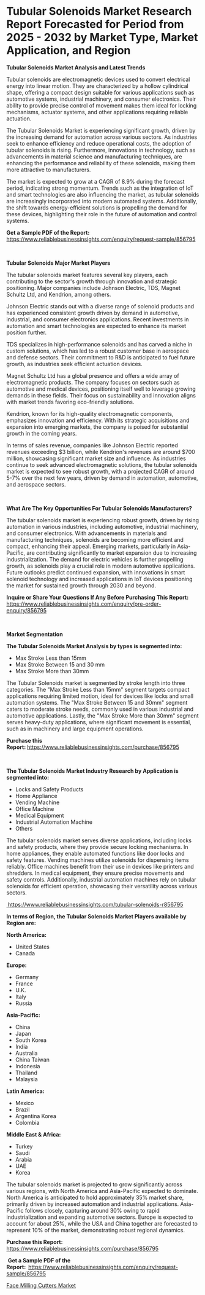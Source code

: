 <p><h1>Tubular Solenoids Market Research Report Forecasted for Period from 2025 -  2032 by Market Type, Market Application, and Region</h1></p><p><strong>Tubular Solenoids Market Analysis and Latest Trends</strong></p>
<p><p>Tubular solenoids are electromagnetic devices used to convert electrical energy into linear motion. They are characterized by a hollow cylindrical shape, offering a compact design suitable for various applications such as automotive systems, industrial machinery, and consumer electronics. Their ability to provide precise control of movement makes them ideal for locking mechanisms, actuator systems, and other applications requiring reliable actuation.</p><p>The Tubular Solenoids Market is experiencing significant growth, driven by the increasing demand for automation across various sectors. As industries seek to enhance efficiency and reduce operational costs, the adoption of tubular solenoids is rising. Furthermore, innovations in technology, such as advancements in material science and manufacturing techniques, are enhancing the performance and reliability of these solenoids, making them more attractive to manufacturers.</p><p>The market is expected to grow at a CAGR of 8.9% during the forecast period, indicating strong momentum. Trends such as the integration of IoT and smart technologies are also influencing the market, as tubular solenoids are increasingly incorporated into modern automated systems. Additionally, the shift towards energy-efficient solutions is propelling the demand for these devices, highlighting their role in the future of automation and control systems.</p></p>
<p><strong>Get a Sample PDF of the Report:&nbsp;</strong> <a href="https://www.reliablebusinessinsights.com/enquiry/request-sample/856795?utm_campaign=2214&utm_medium=2&utm_source=Github&utm_content=ia&utm_term=18022025&utm_id=tubular-solenoids">https://www.reliablebusinessinsights.com/enquiry/request-sample/856795</a></p>
<p>&nbsp;</p>
<p><strong>Tubular Solenoids Major Market Players</strong></p>
<p><p>The tubular solenoids market features several key players, each contributing to the sector's growth through innovation and strategic positioning. Major companies include Johnson Electric, TDS, Magnet Schultz Ltd, and Kendrion, among others. </p><p>Johnson Electric stands out with a diverse range of solenoid products and has experienced consistent growth driven by demand in automotive, industrial, and consumer electronics applications. Recent investments in automation and smart technologies are expected to enhance its market position further.</p><p>TDS specializes in high-performance solenoids and has carved a niche in custom solutions, which has led to a robust customer base in aerospace and defense sectors. Their commitment to R&D is anticipated to fuel future growth, as industries seek efficient actuation devices.</p><p>Magnet Schultz Ltd has a global presence and offers a wide array of electromagnetic products. The company focuses on sectors such as automotive and medical devices, positioning itself well to leverage growing demands in these fields. Their focus on sustainability and innovation aligns with market trends favoring eco-friendly solutions.</p><p>Kendrion, known for its high-quality electromagnetic components, emphasizes innovation and efficiency. With its strategic acquisitions and expansion into emerging markets, the company is poised for substantial growth in the coming years.</p><p>In terms of sales revenue, companies like Johnson Electric reported revenues exceeding $3 billion, while Kendrion's revenues are around $700 million, showcasing significant market size and influence. As industries continue to seek advanced electromagnetic solutions, the tubular solenoids market is expected to see robust growth, with a projected CAGR of around 5-7% over the next few years, driven by demand in automation, automotive, and aerospace sectors.</p></p>
<p>&nbsp;</p>
<p><strong>What Are The Key Opportunities For Tubular Solenoids Manufacturers?</strong></p>
<p><p>The tubular solenoids market is experiencing robust growth, driven by rising automation in various industries, including automotive, industrial machinery, and consumer electronics. With advancements in materials and manufacturing techniques, solenoids are becoming more efficient and compact, enhancing their appeal. Emerging markets, particularly in Asia-Pacific, are contributing significantly to market expansion due to increasing industrialization. The demand for electric vehicles is further propelling growth, as solenoids play a crucial role in modern automotive applications. Future outlooks predict continued expansion, with innovations in smart solenoid technology and increased applications in IoT devices positioning the market for sustained growth through 2030 and beyond.</p></p>
<p><strong>Inquire or Share Your Questions If Any Before Purchasing This Report:</strong> <a href="https://www.reliablebusinessinsights.com/enquiry/pre-order-enquiry/856795?utm_campaign=2214&utm_medium=2&utm_source=Github&utm_content=ia&utm_term=18022025&utm_id=tubular-solenoids">https://www.reliablebusinessinsights.com/enquiry/pre-order-enquiry/856795</a></p>
<p>&nbsp;</p>
<p><strong>Market Segmentation</strong></p>
<p><strong>The Tubular Solenoids Market Analysis by types is segmented into:</strong></p>
<p><ul><li>Max Stroke Less than 15mm</li><li>Max Stroke Between 15 and 30 mm</li><li>Max Stroke More than 30mm</li></ul></p>
<p><p>The Tubular Solenoids market is segmented by stroke length into three categories. The "Max Stroke Less than 15mm" segment targets compact applications requiring limited motion, ideal for devices like locks and small automation systems. The "Max Stroke Between 15 and 30mm" segment caters to moderate stroke needs, commonly used in various industrial and automotive applications. Lastly, the "Max Stroke More than 30mm" segment serves heavy-duty applications, where significant movement is essential, such as in machinery and large equipment operations.</p></p>
<p><strong>Purchase this Report:&nbsp;</strong><a href="https://www.reliablebusinessinsights.com/purchase/856795?utm_campaign=2214&utm_medium=2&utm_source=Github&utm_content=ia&utm_term=18022025&utm_id=tubular-solenoids">https://www.reliablebusinessinsights.com/purchase/856795</a></p>
<p>&nbsp;</p>
<p><strong>The Tubular Solenoids Market Industry Research by Application is segmented into:</strong></p>
<p><ul><li>Locks and Safety Products</li><li>Home Appliance</li><li>Vending Machine</li><li>Office Machine</li><li>Medical Equipment</li><li>Industrial Automation Machine</li><li>Others</li></ul></p>
<p><p>The tubular solenoids market serves diverse applications, including locks and safety products, where they provide secure locking mechanisms. In home appliances, they enable automated functions like door locks and safety features. Vending machines utilize solenoids for dispensing items reliably. Office machines benefit from their use in devices like printers and shredders. In medical equipment, they ensure precise movements and safety controls. Additionally, industrial automation machines rely on tubular solenoids for efficient operation, showcasing their versatility across various sectors.</p></p>
<p><a href="https://www.reliablebusinessinsights.com/tubular-solenoids-r856795?utm_campaign=2214&utm_medium=2&utm_source=Github&utm_content=ia&utm_term=18022025&utm_id=tubular-solenoids">&nbsp;https://www.reliablebusinessinsights.com/tubular-solenoids-r856795</a></p>
<p><strong>In terms of Region, the Tubular Solenoids Market Players available by Region are:</strong></p>
<p>
    <p> <strong> North America: </strong>
        <ul>
            <li>United States</li>
            <li>Canada</li>
        </ul>
        </p> 
    <p> <strong> Europe: </strong>
        <ul>
            <li>Germany</li>
            <li>France</li>
            <li>U.K.</li>
            <li>Italy</li>
            <li>Russia</li>
        </ul>
        </p> 
    <p> <strong> Asia-Pacific: </strong>
        <ul>
            <li>China</li>
            <li>Japan</li>
            <li>South Korea</li>
            <li>India</li>
            <li>Australia</li>
            <li>China Taiwan</li>
            <li>Indonesia</li>
            <li>Thailand</li>
            <li>Malaysia</li>
        </ul>
        </p> 
    <p> <strong> Latin America: </strong>
        <ul>
            <li>Mexico</li>
            <li>Brazil</li>
            <li>Argentina Korea</li>
            <li>Colombia</li>
        </ul>
        </p> 
    <p> <strong> Middle East & Africa: </strong>
        <ul>
            <li>Turkey</li>
            <li>Saudi</li>
            <li>Arabia</li>
            <li>UAE</li>
            <li>Korea</li>
        </ul>
    </p>
    </p>
<p><p>The tubular solenoids market is projected to grow significantly across various regions, with North America and Asia-Pacific expected to dominate. North America is anticipated to hold approximately 35% market share, primarily driven by increased automation and industrial applications. Asia-Pacific follows closely, capturing around 30% owing to rapid industrialization and expanding automotive sectors. Europe is expected to account for about 25%, while the USA and China together are forecasted to represent 10% of the market, demonstrating robust regional dynamics.</p></p>
<p><strong>Purchase this Report: </strong><a href="https://www.reliablebusinessinsights.com/purchase/856795?utm_campaign=2214&utm_medium=2&utm_source=Github&utm_content=ia&utm_term=18022025&utm_id=tubular-solenoids">https://www.reliablebusinessinsights.com/purchase/856795</a></p>
<p>&nbsp;<strong>Get a Sample PDF of the Report:&nbsp;&nbsp;</strong><a href="https://www.reliablebusinessinsights.com/enquiry/request-sample/856795?utm_campaign=2214&utm_medium=2&utm_source=Github&utm_content=ia&utm_term=18022025&utm_id=tubular-solenoids">https://www.reliablebusinessinsights.com/enquiry/request-sample/856795</a></p>
<p><strong></strong></p>
<p><p><a href="https://github.com/comasnickie/Market-Research-Report-List-1/blob/main/face-milling-cutters-market.md?utm_campaign=2214&utm_medium=2&utm_source=Github&utm_content=ia&utm_term=18022025&utm_id=tubular-solenoids">Face Milling Cutters Market</a></p></p>